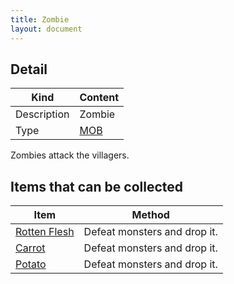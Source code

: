 ```yaml
---
title: Zombie
layout: document
---
```

## Detail

|Kind|Content|
|---|---|
|Description|Zombie|
|Type|[MOB](MOB)|

Zombies attack the villagers.

## Items that can be collected

|Item|Method|
|---|---|
|[Rotten Flesh](Rotten_Flesh)|Defeat monsters and drop it.|
|[Carrot](Carrot)|Defeat monsters and drop it.|
|[Potato](Potato)|Defeat monsters and drop it.|
